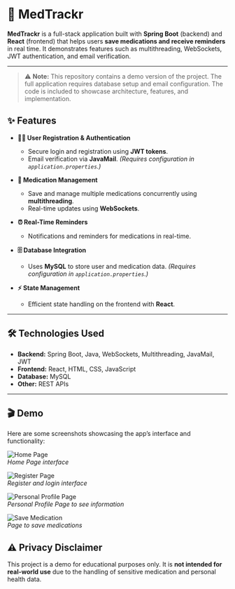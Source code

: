 # 💊 MedTrackr

**MedTrackr** is a full-stack application built with **Spring Boot** (backend) and **React** (frontend) that helps users **save medications and receive reminders** in real time. It demonstrates features such as multithreading, WebSockets, JWT authentication, and email verification.

---

> ⚠️ **Note:** This repository contains a demo version of the project. The full application requires database setup and email configuration. The code is included to showcase architecture, features, and implementation.

## ✨ Features

- **🧑‍💻 User Registration & Authentication**  
  - Secure login and registration using **JWT tokens**.  
  - Email verification via **JavaMail**. *(Requires configuration in `application.properties`.)*  

- **💊 Medication Management**  
  - Save and manage multiple medications concurrently using **multithreading**.  
  - Real-time updates using **WebSockets**.  

- **⏰ Real-Time Reminders**  
  - Notifications and reminders for medications in real-time.  

- **🗄️ Database Integration**  
  - Uses **MySQL** to store user and medication data. *(Requires configuration in `application.properties`.)*  

- **⚡ State Management**  
  - Efficient state handling on the frontend with **React**.  

---

## 🛠️ Technologies Used

- **Backend:** Spring Boot, Java, WebSockets, Multithreading, JavaMail, JWT  
- **Frontend:** React, HTML, CSS, JavaScript  
- **Database:** MySQL  
- **Other:** REST APIs

---

## 🎬 Demo

Here are some screenshots showcasing the app’s interface and functionality:

![Home Page](path/to/login-screenshot.png)  
*Home Page interface*

![Register Page](path/to/login-screenshot.png)  
*Register and login interface*

![Personal Profile Page](path/to/dashboard-screenshot.png)  
*Personal Profile Page to see information*

![Save Medication](path/to/reminder-screenshot.png)  
*Page to save medications*

## ⚠️ Privacy Disclaimer
This project is a demo for educational purposes only. It is **not intended for real-world use** due to the handling of sensitive medication and personal health data.
